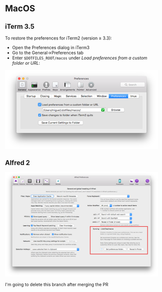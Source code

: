 # MacOS

## iTerm 3.5

To restore the preferences for iTerm2 (version ≥ 3.3):

* Open the Preferences dialog in iTerm3
* Go to the General->Preferences tab  
* Enter `$DOTFILES_ROOT/macos` under _Load preferences from a custom folder or URL_:

![iTerm2 Preferences dialog](iterm2.png)

## Alfred 2

![iTerm2 Preferences dialog](alfred.png)

I'm going to delete this branch after merging the PR
